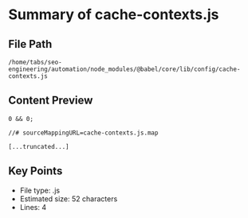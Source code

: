 # Summary of cache-contexts.js
  
## File Path
`/home/tabs/seo-engineering/automation/node_modules/@babel/core/lib/config/cache-contexts.js`

## Content Preview
```
0 && 0;

//# sourceMappingURL=cache-contexts.js.map

[...truncated...]
```

## Key Points
- File type: .js
- Estimated size: 52 characters
- Lines: 4
